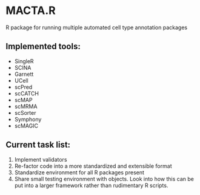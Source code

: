# MACTA.R

R package for running multiple automated cell type annotation packages

## Implemented tools:
- SingleR
- SCINA
- Garnett
- UCell
- scPred
- scCATCH
- scMAP
- scMRMA
- scSorter
- Symphony
- scMAGIC

## Current task list:

1. Implement validators
2. Re-factor code into a more standardized and extensible format
3. Standardize environment for all R packages present
4. Share small testing environment with objects. Look into how this can be put into a larger framework rather than rudimentary R scripts.

